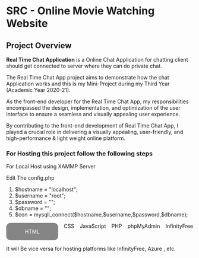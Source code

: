 <style>
  :root {
  --color-1: #0072c3;
  --bg-color-1: #f2f2f2;
  --bg-color-2: #fafafa;
  --bg-color-3: #ffffff;
  --input-box-color: #efefef;
  --input-box-border-color: #c7c7c7;
  --input-text-color: #626262;
  --input-label-color: #474747;
  --tag-color: #858585;

  --box-shadow-card: rgba(0, 0, 0, 0.05);
  --box-shadow-btn: rgba(0, 0, 0, 0.25);
  --box-shadow-nav: var(--box-shadow-btn);
  --stroke-color-2: var(--color-1);

  --footer-color: #000000;
  --text-color-1: var(--bg-color-3);
  --text-color-2: var(--footer-color);
  --stroke-color-1: var(--bg-color-3);
  --footer-border-color: var(--bg-color-3);

  --text-para: 400;
  --text-para-medium: 500;
  --heading-2: 600;
  --bold-text-para: 700;
  --heading-1: 800;
  --btn-text: var(--text-para-medium);
  --input-placeholder: var(--heading-2);

  /*Font Sizes using Clamp*/

  --profile-photo: clamp(16.25rem, 12.3026rem + 19.7368vw, 31.25rem);

  --text-heading-2: clamp(2.275rem, 1.5184rem + 3.7829vw, 5.15rem);

  --job-title: clamp(1.0838rem, 0.8535rem + 1.1513vw, 1.9588rem);

  --job-title-width: clamp(12.0988rem, 9.6905rem + 12.0411vw, 21.25rem);

  --svg-icon-size: clamp(2.1875rem, 1.9572rem + 1.1513vw, 3.0625rem);

  --btn-text-size: clamp(0.8125rem, 0.6151rem + 0.9868vw, 1.5625rem);

  --nav-head-size: clamp(1.25rem, 1.1184rem + 0.6579vw, 1.75rem);

  --font-heading-3: clamp(1.875rem, 1.2993rem + 2.8783vw, 4.0625rem);

  --font-paragraph: clamp(0.7188rem, 0.5789rem + 0.699vw, 1.25rem);

  --font-heading-4: clamp(1.5625rem, 1.1513rem + 2.0559vw, 3.125rem);

  --font-heading-4-small: clamp(1.4375rem, 1.1579rem + 1.398vw, 2.5rem);

  --font-heading-5: clamp(1.375rem, 0.9474rem + 2.1382vw, 3rem);

  --universal-btn-font: clamp(0.75rem, 0.6842rem + 0.3289vw, 1rem);

  --input-box-label: clamp(0.6875rem, 0.6382rem + 0.2467vw, 0.875rem);

  --placeholder-font: clamp(0.6875rem, 0.6053rem + 0.4112vw, 1rem);

  --font-heading-6: clamp(1rem, 0.9342rem + 0.3289vw, 1.25rem);

  --copyright-font: clamp(0.75rem, 0.6842rem + 0.3289vw, 1rem);

}
  
  .tags {
 
}

.tools-used-tags {
  
}
</style>
<h1>SRC - Online Movie Watching Website</h1>

<h2>Project Overview</h2>

<p class="paragraph gap">
<b>Real Time Chat Application</b> is a Online Chat Application for chatting
client should get connected to server where they can do
private chat.

</p>

<p class="paragraph gap">
The Real Time Chat App project aims to demonstrate how the chat Application works
and this is my Mini-Project during my Third Year (Academic Year 2020-21). 
</p>

<p class="paragraph gap">As the front-end developer for the Real Time Chat App, my
responsibilities
encompassed the design, implementation, and optimization of the user interface to ensure a
seamless and visually appealing user experience.
</p>

<p class="paragraph gap">By contributing to the front-end development of Real Time Chat App,
I played a
crucial role in delivering a visually appealing, user-friendly, and high-performance & light weight online
platform.</p>

<h3>For Hosting this project follow the following steps</h3>

<p>For Local Host using XAMMP Server </p>
<p>Edit The config.php </p>
<ol>
<li>$hostname = "localhost"; </li>
<li>$username = "root"; </li>
<li>$password = ""; </li>
<li>$dbname = "<name_of_database>"; </li>
<li>$con = mysqli_connect($hostname,$username,$password,$dbname); </li>
</ol>

<div style="width: 100%;
  display: flex;
  flex-wrap: wrap;
  gap: 10px 15px;">
    <span style="
  background-color: #858585;
  padding: 15px 50px;
  color: #FFFFFF;
  border-radius: 12px;">HTML</span>
    <span class="tags">CSS</span>
    <span class="tags">JavaScript</span>
    <span class="tags">PHP</span>
    <span class="tags">phpMyAdmin</span>
    <span class="tags">InfinityFree</span>
</div>

<p>It will Be vice versa for hosting platforms like InfinityFree, Azure , etc.</p>
